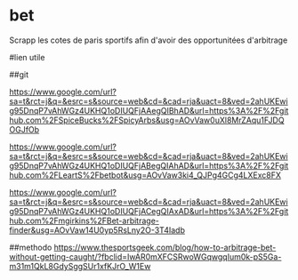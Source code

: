 # bet
Scrapp les cotes de paris sportifs afin d'avoir des opportunitées d'arbitrage

#lien utile

##git

https://www.google.com/url?sa=t&rct=j&q=&esrc=s&source=web&cd=&cad=rja&uact=8&ved=2ahUKEwig95DnqP7vAhWGz4UKHQ1oDIUQFjAAegQIBhAD&url=https%3A%2F%2Fgithub.com%2FSpiceBucks%2FSpicyArbs&usg=AOvVaw0uXl8MrZAqu1FJDQOGJfOb

https://www.google.com/url?sa=t&rct=j&q=&esrc=s&source=web&cd=&cad=rja&uact=8&ved=2ahUKEwig95DnqP7vAhWGz4UKHQ1oDIUQFjABegQIAhAD&url=https%3A%2F%2Fgithub.com%2FLeartS%2Fbetbot&usg=AOvVaw3ki4_QJPg4GCg4LXExc8FX

https://www.google.com/url?sa=t&rct=j&q=&esrc=s&source=web&cd=&cad=rja&uact=8&ved=2ahUKEwig95DnqP7vAhWGz4UKHQ1oDIUQFjACegQIAxAD&url=https%3A%2F%2Fgithub.com%2Fmgirkins%2FBet-arbitrage-finder&usg=AOvVaw14U0yp5RsLny2O-3T4Iadb

##methodo
https://www.thesportsgeek.com/blog/how-to-arbitrage-bet-without-getting-caught/?fbclid=IwAR0mXFCSRwoWGqwgqIum0k-pS5Ga-m31m1QkL8GdySggSUr1xfKJrO_W1Ew
